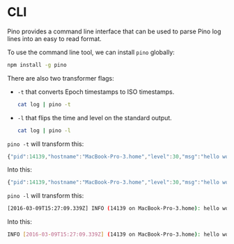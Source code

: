 # CLI

Pino provides a command line interface that can be used to parse Pino log
lines into an easy to read format.

To use the command line tool, we can install `pino` globally:

```sh
npm install -g pino
```

There are also two transformer flags:

+ `-t` that converts Epoch timestamps to ISO timestamps.

    ```sh
    cat log | pino -t
    ```
+ `-l` that flips the time and level on the standard output.

    ```sh
    cat log | pino -l
    ```

`pino -t` will transform this:

```js
{"pid":14139,"hostname":"MacBook-Pro-3.home","level":30,"msg":"hello world","time":1457537229339,"v":0}
```

Into this:

```js
{"pid":14139,"hostname":"MacBook-Pro-3.home","level":30,"msg":"hello world","time":"2016-03-09T15:27:09.339Z","v":0}
```


`pino -l` will transform this:

```sh
[2016-03-09T15:27:09.339Z] INFO (14139 on MacBook-Pro-3.home): hello world
```

Into this:

```sh
INFO [2016-03-09T15:27:09.339Z] (14139 on MacBook-Pro-3.home): hello world
```